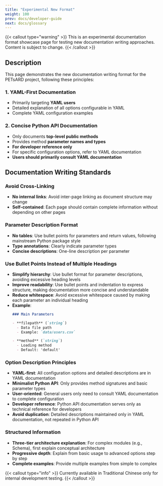 ```yaml
---
title: "Experimental New Format"
weight: 100
prev: docs/developer-guide
next: docs/glossary
---
```


{{< callout type="warning" >}}
This is an experimental documentation format showcase page for testing new documentation writing approaches. Content is subject to change.
{{< /callout >}}

## Description

This page demonstrates the new documentation writing format for the PETsARD project, following these principles:

### 1. YAML-First Documentation

- Primarily targeting **YAML users**
- Detailed explanation of all options configurable in YAML
- Complete YAML configuration examples

### 2. Concise Python API Documentation

- Only documents **top-level public methods**
- Provides method **parameter names and types**
- **For developer reference only**
- For specific configuration options, refer to YAML documentation
- **Users should primarily consult YAML documentation**

## Documentation Writing Standards

### Avoid Cross-Linking
- **No internal links**: Avoid inter-page linking as document structure may change
- **Self-contained**: Each page should contain complete information without depending on other pages

### Parameter Description Format
- **No tables**: Use bullet points for parameters and return values, following mainstream Python package style
- **Type annotations**: Clearly indicate parameter types
- **Concise descriptions**: One-line description per parameter

### Use Bullet Points Instead of Multiple Headings
- **Simplify hierarchy**: Use bullet format for parameter descriptions, avoiding excessive heading levels
- **Improve readability**: Use bullet points and indentation to express structure, making documentation more concise and understandable
- **Reduce whitespace**: Avoid excessive whitespace caused by making each parameter an individual heading
- **Example**:
  ```markdown
  ### Main Parameters

  - **filepath** (`string`)
    - Data file path
    - Example: `data/users.csv`

  - **method** (`string`)
    - Loading method
    - Default: 'default'
  ```

### Option Description Principles
- **YAML-first**: All configuration options and detailed descriptions are in YAML documentation
- **Minimalist Python API**: Only provides method signatures and basic parameter types
- **User-oriented**: General users only need to consult YAML documentation to complete configuration
- **Developer reference**: Python API documentation serves only as technical reference for developers
- **Avoid duplication**: Detailed descriptions maintained only in YAML documentation, not repeated in Python API

### Structured Information
- **Three-tier architecture explanation**: For complex modules (e.g., Schema), first explain conceptual architecture
- **Progressive depth**: Explain from basic usage to advanced options step by step
- **Complete examples**: Provide multiple examples from simple to complex

{{< callout type="info" >}}
Currently available in Traditional Chinese only for internal development testing.
{{< /callout >}}